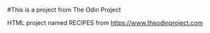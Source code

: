 #This is a project from The Odin Project

HTML project named RECIPES from https://www.theodinproject.com

